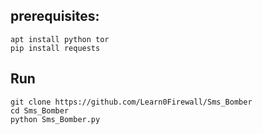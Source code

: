 ## prerequisites:

```
apt install python tor
pip install requests
```

## Run

```
git clone https://github.com/Learn0Firewall/Sms_Bomber
cd Sms_Bomber
python Sms_Bomber.py
```
